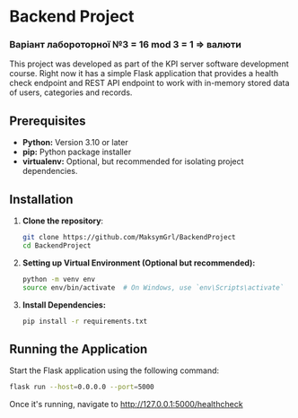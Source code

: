 # Backend Project
### Варіант лабороторної №3 = 16 mod 3 = 1 => валюти

This project was developed as part of the KPI server software development course. Right now it has a simple Flask application that provides a health check endpoint and REST API endpoint to work with in-memory stored data of users, categories and records.

## Prerequisites

- **Python:** Version 3.10 or later
- **pip:** Python package installer
- **virtualenv:** Optional, but recommended for isolating project dependencies.

## Installation

1. **Clone the repository**:
   ```bash
   git clone https://github.com/MaksymGrl/BackendProject
   cd BackendProject
2. **Setting up Virtual Environment (Optional but recommended):**
    ```bash
    python -m venv env
    source env/bin/activate  # On Windows, use `env\Scripts\activate`
3. **Install Dependencies:**
   ```bash
   pip install -r requirements.txt

## Running the Application
  Start the Flask application using the following command:
  ```bash
  flask run --host=0.0.0.0 --port=5000
  ```
Once it's running, navigate to http://127.0.0.1:5000/healthcheck

